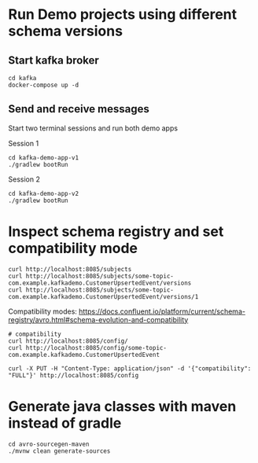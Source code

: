 # Run Demo projects using different schema versions

## Start kafka broker

    cd kafka
    docker-compose up -d

## Send and receive messages

Start two terminal sessions and run both demo apps

Session 1

    cd kafka-demo-app-v1
    ./gradlew bootRun

Session 2

    cd kafka-demo-app-v2
    ./gradlew bootRun

# Inspect schema registry and set compatibility mode

    curl http://localhost:8085/subjects
    curl http://localhost:8085/subjects/some-topic-com.example.kafkademo.CustomerUpsertedEvent/versions
    curl http://localhost:8085/subjects/some-topic-com.example.kafkademo.CustomerUpsertedEvent/versions/1

Compatibility modes: https://docs.confluent.io/platform/current/schema-registry/avro.html#schema-evolution-and-compatibility

    # compatibility
    curl http://localhost:8085/config/
    curl http://localhost:8085/config/some-topic-com.example.kafkademo.CustomerUpsertedEvent

    curl -X PUT -H "Content-Type: application/json" -d '{"compatibility": "FULL"}' http://localhost:8085/config


# Generate java classes with maven instead of gradle

    cd avro-sourcegen-maven
    ./mvnw clean generate-sources
